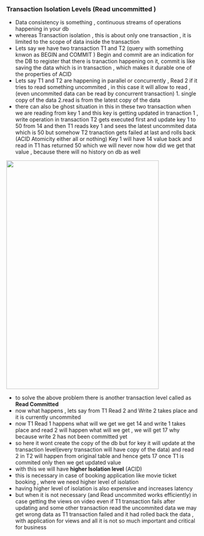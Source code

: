 ### Transaction Isolation Levels (Read uncommitted )
- Data consistency is something , continuous streams of operations happening in your db
- whereas Transaction isolation , this is  about only one transaction , it is limited to the scope of data inside the transaction
- Lets say we have two transaction T1 and T2 (query with something knwon as BEGIN and COMMIT ) Begin and commit are an indication for the DB to register that there is tranaction happening on it, commit is like saving the data which is in transaction , which makes it durable one of the properties of ACID
- Lets say T1 and T2 are happening in parallel or concurrently , Read 2 if it tries to read something uncommited , in this case it will allow to read , (even uncommited data can be read by concurrent transaction) 1. single copy of the data 2.read is from the latest copy of the data
- there can also be ghost situation in this in these two transaction when we are reading from key 1 and this key is getting updated in tranaction 1 , write operation in transaction T2 gets executed first and update key 1 to 50 from 14 and then T1 reads key 1 and sees the latest uncommited data which is 50 but somehow T2 tranaction gets failed at last and rolls back (ACID Atomicity either all or nothing) Key 1 will have 14 value back and read in T1  has returned 50 which we will never now how did we get that value , because there will no history on db as well

<img width=400 height=600 src="https://github.com/user-attachments/assets/99b2628d-9bf7-49ed-8960-5b25daa283a1">

- to solve the above problem there is another transaction level called as **Read Committed**
- now what happens , lets say from T1 Read 2 and Write 2 takes place and it is currently uncommited
- now T1 Read 1 happens what will we get we get 14 and write 1 takes place and read 2 will happen what will we get , we will get 17 why because write 2 has not been committed yet
- so here it wont create the copy of the db but for key it will update at the transaction level(every transaction will have copy of the data) and read 2 in T2 will happen from original table and hence gets 17 once T1 is commited only then we get updated value
- with this we will have **higher Isolation level** (ACID)
- this is necessary in case of booking application like movie ticket booking , where we need higher level of isolation
- having higher level of isolation is also expensive and increases latency
- but when it is not necessary (and Read uncommited works efficiently) in case getting the views on video even if T1 transaction fails after updating and some other transaction read the uncommited data we may get wrong data as T1 transaction failed and it had rolled back the data , with application for views and all it is not so much important and critical for business
